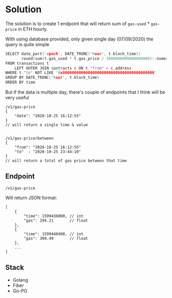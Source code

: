 # Solution

The solution is to create 1 endpoint that will return sum of `gas-used` * `gas-price` in ETH hourly.

With using database provided, only given single day (07/09/2020) the query is quite simple

```c
SELECT date_part('epoch', DATE_TRUNC('hour', t.block_time))                   as time,
       round(sum(t.gas_used * t.gas_price / 1000000000000000000)::numeric, 2) as gas
FROM transactions t
	LEFT OUTER JOIN contracts c ON t."from" = c.address
WHERE t."to" NOT LIKE '0x0000000000000000000000000000000000000000'
GROUP BY DATE_TRUNC('hour', t.block_time)
ORDER BY time
```

But if the data is multiple day, there's couple of endpoints that I think will be very useful

```
/v1/gas-price
{
    "date": "2020-10-25 16:12:55"
}
// will return a single time & value


/v1/gas-price/between
{
    "from": "2020-10-25 16:12:55"
    "to"  : "2020-10-25 23:44:10"
}
// will return a total of gas price between that time
```

## Endpoint

```
/v1/gas-price
```

Will return JSON format:

```
[
    {
        "time": 1599436800, // int
        "gas": 294.21       // float
    },
    {
        "time": 1599440400, // int
        "gas": 309.49       // float
    },
    ...
]
```

## Stack
* Golang
* Fiber
* Go-PG